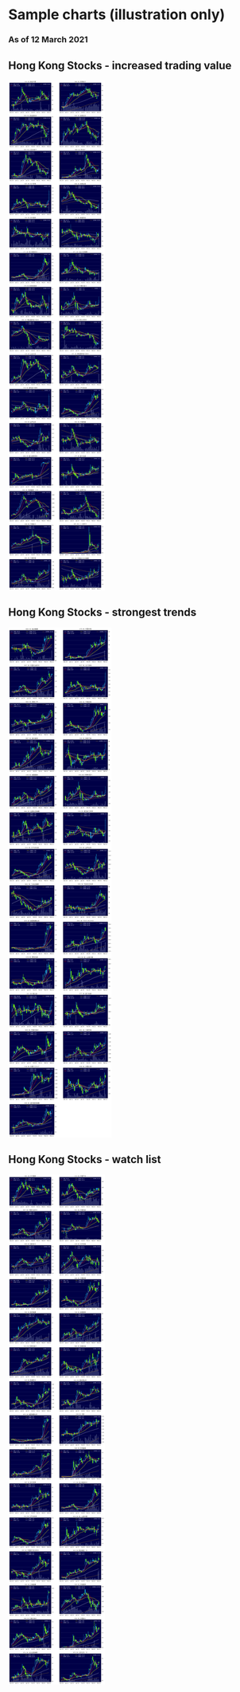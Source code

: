 # Sample charts (illustration only)
### As of 12 March 2021

## Hong Kong Stocks - increased trading value
<img src="images/chart1.png" alt="chart1">

## Hong Kong Stocks - strongest trends
<img src="images/chart2.png" alt="chart2">

## Hong Kong Stocks - watch list
<img src="images/chart3.png" alt="chart3">

